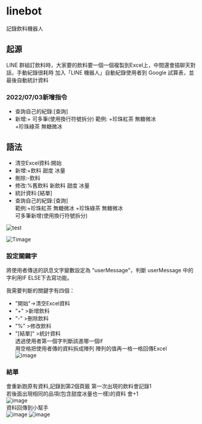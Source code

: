 # linebot
記錄飲料機器人

## 起源
LINE 群組訂飲料時，大家要的飲料要一個一個複製到Excel上，中間還會插聊天對話，手動紀錄很耗時
加入「LINE 機器人」自動紀錄使用者到 Google 試算表，並最後自動統計資料

### 2022/07/03新增指令
+ 查詢自己的紀錄:[查詢]
+ 新增:+ 可多筆(使用換行符號拆分) 
範例:
+珍珠紅茶 無糖微冰  
+珍珠綠茶 無糖微冰

## 語法
+ 清空Excel資料:開始  
+ 新增:+飲料 甜度 冰量  
+ 刪除:-飲料  
+ 修改:%舊飲料 新飲料 甜度 冰量 
+ 統計資料:[結單] 
+ 查詢自己的紀錄:[查詢]    
範例:+珍珠紅茶 無糖微冰 
+珍珠綠茶 無糖微冰  
可多筆新增(使用換行符號拆分) 

![test](https://user-images.githubusercontent.com/25762233/171980708-fae6555a-1086-4570-892b-c065b5c2f3ff.png)

![Timage](https://user-images.githubusercontent.com/25762233/171980637-9df27a24-d360-44f7-87ab-bcb2aaffaebc.png)


### 設定關鍵字
將使用者傳送的訊息文字變數設定為 "userMessage"，判斷 userMessage 中的字利用IF ELSE下去寫功能。

我需要判斷的關鍵字有四個：

+ "開始"->清空Excel資料 
+ "+" >新增飲料  
+ "-" >刪除飲料  
+ "%" >修改飲料  
+ "[結單]" >統計資料  
透過使用者第一個字判斷該進哪一個if  
用空格把使用者傳的資料拆成陣列 
陣列的值再一格一格回傳Excel  
![image](https://user-images.githubusercontent.com/25762233/171981411-863527c2-26de-4135-b1ae-4996cae98ec5.png)    
### 結單
會重新跑原有資料,記錄到第2個頁籤 
第一次出現的飲料會記錄1  
若後面出現相同的品項(包含甜度冰量也一樣)的資料 會+1  
![image](https://user-images.githubusercontent.com/25762233/171983761-70b70cf2-8fec-417a-aaf6-5192c72a19b1.png)   
資料回傳到小幫手  
![image](https://user-images.githubusercontent.com/25762233/171985886-58ff5a95-8a07-4d06-a897-5d4d90ed842a.png) 
![image](https://user-images.githubusercontent.com/25762233/171984093-f91343eb-005b-4c7d-91b0-845a3019a05e.png)
